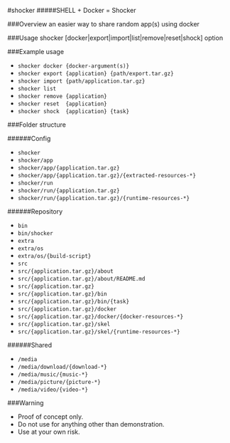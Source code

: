 #shocker
#####SHELL + Docker = Shocker


###Overview
an easier way to share random app(s) using docker

###Usage
shocker [docker|export|import|list|remove|reset|shock] option

###Example usage
- `shocker docker {docker-argument(s)}`
- `shocker export {application} {path/export.tar.gz}`
- `shocker import {path/application.tar.gz}`
- `shocker list`
- `shocker remove {application}`
- `shocker reset  {application}`
- `shocker shock  {application} {task}`


###Folder structure

######Config
- `shocker`
- `shocker/app`
- `shocker/app/{application.tar.gz}`
- `shocker/app/{application.tar.gz}/{extracted-resources-*}`
- `shocker/run`
- `shocker/run/{application.tar.gz}`
- `shocker/run/{application.tar.gz}/{runtime-resources-*}`

######Repository
- `bin`
- `bin/shocker`
- `extra`
- `extra/os`
- `extra/os/{build-script}`
- `src`
- `src/{application.tar.gz}/about`
- `src/{application.tar.gz}/about/README.md`
- `src/{application.tar.gz}`
- `src/{application.tar.gz}/bin`
- `src/{application.tar.gz}/bin/{task}`
- `src/{application.tar.gz}/docker`
- `src/{application.tar.gz}/docker/{docker-resources-*}`
- `src/{application.tar.gz}/skel`
- `src/{application.tar.gz}/skel/{runtime-resources-*}`

######Shared
- `/media`
- `/media/download/{download-*}`
- `/media/music/{music-*}`
- `/media/picture/{picture-*}`
- `/media/video/{video-*}`

###Warning
- Proof of concept only.
- Do not use for anything other than demonstration.
- Use at your own risk.
